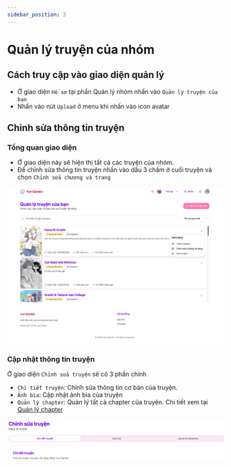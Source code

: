 ```yaml
---
sidebar_position: 3
---
```


# Quản lý truyện của nhóm

## Cách truy cập vào giao diện quản lý

- Ở giao diện `Hồ sơ` tại phần Quản lý nhóm nhấn vào `Quản lý truyện của bạn`
- Nhấn vào nút `Upload` ở menu khi nhấn vào icon avatar

## Chỉnh sửa thông tin truyện

### Tổng quan giao diện

- Ở giao diện này sẽ hiện thị tất cả các truyện của nhóm.
- Để chỉnh sửa thông tin truyện nhấn vào dấu 3 chấm ở cuối truyện và chọn `Chỉnh sửa chương và trang`

![Giao diện upload truyện](./images/upload_comics/manage_comic.png)

### Cập nhật thông tin truyện

Ở giao diện `Chỉnh sửa truyện` sẽ có 3 phần chính

- `Chi tiết truyện`: Chỉnh sửa thông tin cơ bản của truyện.
- `Ảnh bìa`: Cập nhật ảnh bìa của truyện
- `Quản lý chapter`: Quản lý tất cả chapter của truyện. Chi tiết xem tại [Quản lý chapter](manage_chapter)

![Giao diện upload truyện](./images/upload_comics/edit_comic.png)

